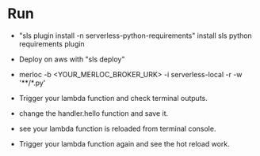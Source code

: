 # Run

- "sls plugin install -n serverless-python-requirements" install sls python requirements plugin

- Deploy on aws with "sls deploy"

- merloc -b <YOUR_MERLOC_BROKER_URK> -i serverless-local -r -w '**/*.py'

- Trigger your lambda function and check terminal outputs.

- change the handler.hello function and save it.

- see your lambda function is reloaded from terminal console.

- Trigger your lambda function again and see the hot reload work.